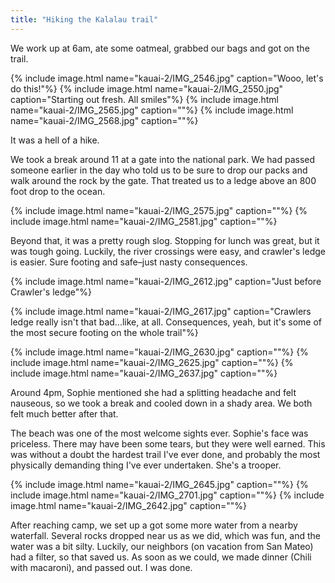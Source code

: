 ```yaml
---
title: "Hiking the Kalalau trail"
---
```


We work up at 6am, ate some oatmeal, grabbed our bags and got on the trail.

{% include image.html name="kauai-2/IMG_2546.jpg" caption="Wooo, let's do this!"%}
{% include image.html name="kauai-2/IMG_2550.jpg" caption="Starting out fresh. All smiles"%}
{% include image.html name="kauai-2/IMG_2565.jpg" caption=""%}
{% include image.html name="kauai-2/IMG_2568.jpg" caption=""%}

It was a hell of a hike.

We took a break around 11 at a gate into the national park. We had passed someone earlier in the day who told us to be sure to drop our packs and walk around the rock by the gate. That treated us to a ledge above an 800 foot drop to the ocean.

{% include image.html name="kauai-2/IMG_2575.jpg" caption=""%}
{% include image.html name="kauai-2/IMG_2581.jpg" caption=""%}

Beyond that, it was a pretty rough slog. Stopping for lunch was great, but it was tough going. Luckily, the river crossings were easy, and crawler's ledge is easier. Sure footing and safe–just nasty consequences.

{% include image.html name="kauai-2/IMG_2612.jpg" caption="Just before Crawler's ledge"%}

{% include image.html name="kauai-2/IMG_2617.jpg" caption="Crawlers ledge really isn't that bad...like, at all. Consequences, yeah, but it's some of the most secure footing on the whole trail"%}

{% include image.html name="kauai-2/IMG_2630.jpg" caption=""%}
{% include image.html name="kauai-2/IMG_2625.jpg" caption=""%}
{% include image.html name="kauai-2/IMG_2637.jpg" caption=""%}

Around 4pm, Sophie mentioned she had a splitting headache and felt nauseous, so we took a break and cooled down in a shady area. We both felt much better after that.

The beach was one of the most welcome sights ever. Sophie's face was priceless. There may have been some tears, but they were well earned. This was without a doubt the hardest trail I've ever done, and probably the most physically demanding thing I've ever undertaken. She's a trooper.

{% include image.html name="kauai-2/IMG_2645.jpg" caption=""%}
{% include image.html name="kauai-2/IMG_2701.jpg" caption=""%}
{% include image.html name="kauai-2/IMG_2642.jpg" caption=""%}

After reaching camp, we set up a got some more water from a nearby waterfall. Several rocks dropped near us as we did, which was fun, and the water was a bit silty. Luckily, our neighbors (on vacation from San Mateo) had a filter, so that saved us. As soon as we could, we made dinner (Chili with macaroni), and passed out. I was done.